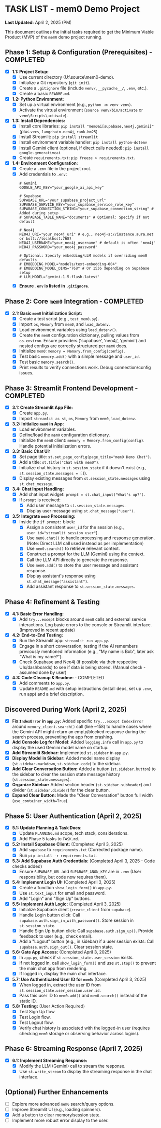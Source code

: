 # TASK LIST - mem0 Demo Project

**Last Updated:** April 2, 2025 (PM)

This document outlines the initial tasks required to get the Minimum Viable Product (MVP) of the `mem0` demo project running.

## Phase 1: Setup & Configuration (Prerequisites) - COMPLETED

*   [x] **1.1: Project Setup:**
    *   [x] Use current directory (U:\source\mem0-demo).
    *   [x] Initialize a Git repository (`git init`).
    *   [x] Create a `.gitignore` file (include `venv/`, `__pycache__/`, `.env`, etc.).
    *   [x] Create a basic `README.md`.
*   [x] **1.2: Python Environment:**
    *   [x] Set up a virtual environment (e.g., `python -m venv venv`).
    *   [x] Activate the virtual environment (`source venv/bin/activate` or `venv\Scripts\activate`).
*   [x] **1.3: Install Dependencies:**
    *   [x] Install core libraries: `pip install "mem0ai[supabase,neo4j,gemini]"` (plus `vecs`, `langchain-neo4j`, `rank-bm25`)
    *   [x] Install Streamlit: `pip install streamlit`
    *   [x] Install environment variable handler: `pip install python-dotenv`
    *   [x] Install Gemini client (optional, if direct calls needed): `pip install google-generativeai`
    *   [x] Create `requirements.txt`: `pip freeze > requirements.txt`.
*   [x] **1.4: Environment Configuration:**
    *   [x] Create a `.env` file in the project root.
    *   [x] Add credentials to `.env`:
        ```dotenv
        # Gemini
        GOOGLE_API_KEY="your_google_ai_api_key"

        # Supabase
        SUPABASE_URL="your_supabase_project_url"
        SUPABASE_SERVICE_KEY="your_supabase_service_role_key"
        SUPABASE_CONNECTION_STRING="your_supabase_connection_string" # Added during setup
        # SUPABASE_TABLE_NAME="documents" # Optional: Specify if not default

        # Neo4j
        NEO4J_URI="your_neo4j_uri" # e.g., neo4j+s://instance.aura.net or bolt://localhost:7687
        NEO4J_USERNAME="your_neo4j_username" # default is often 'neo4j'
        NEO4J_PASSWORD="your_neo4j_password"

        # Optional: Specify embedding/LLM models if overriding mem0 defaults
        # EMBEDDING_MODEL="models/text-embedding-004"
        # EMBEDDING_MODEL_DIMS="768" # Or 1536 depending on Supabase setup
        # LLM_MODEL="gemini-1.5-flash-latest"
        ```
    *   [x] **Ensure `.env` is listed in `.gitignore`**.

## Phase 2: Core `mem0` Integration - COMPLETED

*   [x] **2.1: Basic `mem0` Initialization Script:**
    *   [x] Create a test script (e.g., `test_mem0.py`).
    *   [x] Import `os`, `Memory` from `mem0`, and `load_dotenv`.
    *   [x] Load environment variables using `load_dotenv()`.
    *   [x] Create the `mem0` configuration dictionary, pulling values from `os.environ`. Ensure providers ('supabase', 'neo4j', 'gemini') and nested configs are correctly structured per `mem0` docs.
    *   [x] Initialize `mem0`: `memory = Memory.from_config(config)`.
    *   [x] Test basic `memory.add()` with a simple message and `user_id`.
    *   [x] Test basic `memory.search()`.
    *   [x] Print results to verify connections work. Debug connection/config issues.

## Phase 3: Streamlit Frontend Development - COMPLETED

*   [x] **3.1: Create Streamlit App File:**
    *   [x] Create `app.py`.
    *   [x] Import `streamlit as st`, `os`, `Memory` from `mem0`, `load_dotenv`.
*   [x] **3.2: Initialize `mem0` in App:**
    *   [x] Load environment variables.
    *   [x] Define/load the `mem0` configuration dictionary.
    *   [x] Initialize the `mem0` client: `memory = Memory.from_config(config)`. Handle potential initialization errors.
*   [x] **3.3: Basic Chat UI:**
    *   [x] Set page title: `st.set_page_config(page_title="mem0 Demo Chat")`.
    *   [x] Add a title: `st.title("Chat with mem0")`.
    *   [x] Initialize chat history in `st.session_state` if it doesn't exist (e.g., `st.session_state.messages = []`).
    *   [x] Display existing messages from `st.session_state.messages` using `st.chat_message`.
*   [x] **3.4: Chat Input Handling:**
    *   [x] Add chat input widget: `prompt = st.chat_input("What's up?")`.
    *   [x] If `prompt` is received:
        *   [x] Add user message to `st.session_state.messages`.
        *   [x] Display user message using `st.chat_message("user")`.
*   [x] **3.5: Integrate `mem0` Processing:**
    *   [x] Inside the `if prompt:` block:
        *   [x] Assign a consistent `user_id` for the session (e.g., `user_id="streamlit_session_user"`).
        *   [x] Use `mem0.chat()` to handle processing and response generation. (Note: Direct LLM call used instead as per implementation)
        *   [x] Use `mem0.search()` to retrieve relevant context.
        *   [x] Construct a prompt for the LLM (Gemini) using the context.
        *   [x] Call the LLM API directly to generate the response.
        *   [x] Use `mem0.add()` to store the user message and assistant response.
        *   [x] Display assistant's response using `st.chat_message("assistant")`.
        *   [x] Add assistant response to `st.session_state.messages`.

## Phase 4: Refinement & Testing

*   [x] **4.1: Basic Error Handling:**
    *   [x] Add `try...except` blocks around `mem0` calls and external service interactions. Log basic errors to the console or Streamlit interface. (Improved in recent update)
*   [x] **4.2: End-to-End Testing:**
    *   [x] Run the Streamlit app: `streamlit run app.py`.
    *   [x] Engage in a short conversation, testing if the AI remembers previously mentioned information (e.g., "My name is Bob", later ask "What is my name?").
    *   [x] Check Supabase and Neo4j (if possible via their respective UIs/dashboards) to see if data is being stored. (Manual check - assumed done by user)
*   [x] **4.3: Code Cleanup & Readme:** - COMPLETED
    *   [x] Add comments to `app.py`.
    *   [x] Update `README.md` with setup instructions (install deps, set up `.env`, run app) and a brief description.

## Discovered During Work (April 2, 2025)

*   [x] **Fix `IndexError` in `app.py`:** Added specific `try...except IndexError` around `memory_client.search()` call (line ~158) to handle cases where the Gemini API might return an empty/blocked response during the search process, preventing the app from crashing.
*   [x] **Add Console Log for Model:** Added `logging.info` call in `app.py` to display the used Gemini model name on startup.
*   [x] **Add Streamlit Sidebar:** Implemented `st.sidebar` in `app.py`.
*   [x] **Display Model in Sidebar:** Added model name display (`st.sidebar.markdown`, `st.sidebar.code`) to the sidebar.
*   [x] **Add Clear Conversation Button:** Added a button (`st.sidebar.button`) to the sidebar to clear the session state message history (`st.session_state.messages`).
*   [x] **Organize Sidebar:** Added section header (`st.sidebar.subheader`) and divider (`st.sidebar.divider`) for the clear button.
*   [x] **Expand Clear Button:** Made the "Clear Conversation" button full width (`use_container_width=True`).

## Phase 5: User Authentication (April 2, 2025)

*   [x] **5.1: Update Planning & Task Docs:**
    *   [x] Update `PLANNING.md` scope, tech stack, considerations.
    *   [x] Add Phase 5 tasks to `TASK.md`.
*   [x] **5.2: Install Supabase Client:** (Completed April 3, 2025)
    *   [x] Add `supabase` to `requirements.txt` (Corrected package name).
    *   [x] Run `pip install -r requirements.txt`.
*   [x] **5.3: Add Supabase Auth Credentials:** (Completed April 3, 2025 - Code checks added)
    *   [x] Ensure `SUPABASE_URL` and `SUPABASE_ANON_KEY` are in `.env` (User responsibility, but code now requires them).
*   [x] **5.4: Implement Login UI:** (Completed April 3, 2025)
    *   [x] Create a function `show_login_form()` in `app.py`.
    *   [x] Use `st.text_input` for email and password.
    *   [x] Add "Login" and "Sign Up" buttons.
*   [x] **5.5: Implement Auth Logic:** (Completed April 3, 2025)
    *   [x] Initialize Supabase client (`create_client` from `supabase`).
    *   [x] Handle Login button click: Call `supabase.auth.sign_in_with_password()`. Store session in `st.session_state`.
    *   [x] Handle Sign Up button click: Call `supabase.auth.sign_up()`. Provide feedback to user (e.g., check email).
    *   [x] Add a "Logout" button (e.g., in sidebar) if a user session exists: Call `supabase.auth.sign_out()`. Clear session state.
*   [x] **5.6: Gate App Access:** (Completed April 3, 2025)
    *   [x] In `app.py`, check if `st.session_state.user_session` exists.
    *   [x] If not logged in, call `show_login_form()` and use `st.stop()` to prevent the main chat app from rendering.
    *   [x] If logged in, display the main chat interface.
*   [x] **5.7: Use Authenticated User ID for `mem0`:** (Completed April 3, 2025)
    *   [x] When logged in, extract the user ID from `st.session_state.user_session.user.id`.
    *   [x] Pass this user ID to `mem0.add()` and `mem0.search()` instead of the static ID.
*   [x] **5.8: Testing:** (User Action Required)
    *   [x] Test Sign Up flow.
    *   [x] Test Login flow.
    *   [x] Test Logout flow.
    *   [x] Verify chat history is associated with the logged-in user (requires checking `mem0` storage or observing behavior across logins).

## Phase 6: Streaming Response (April 7, 2025)

*   [x] **6.1: Implement Streaming Response:**
    *   [x] Modify the LLM (Gemini) call to stream the response.
    *   [x] Use `st.write_stream` to display the streaming response in the chat interface.
    
## (Optional) Further Enhancements

*   [ ] Explore more advanced `mem0` search/query options.
*   [ ] Improve Streamlit UI (e.g., loading spinners).
*   [x] Add a button to clear memory/session state.
*   [ ] Implement more robust error display to the user.
